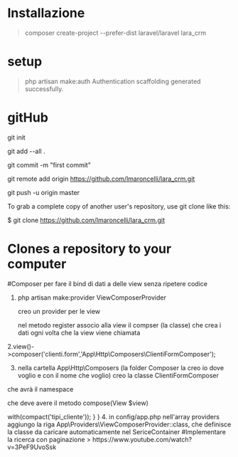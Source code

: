 # Installazione

> composer create-project --prefer-dist laravel/laravel lara_crm


# setup

> php artisan make:auth
Authentication scaffolding generated successfully.




# gitHub

git init

git add --all .

git commit -m "first commit"

 git remote add origin https://github.com/lmaroncelli/lara_crm.git

 git push -u origin master


 To grab a complete copy of another user's repository, use git clone like this:

$ git clone https://github.com/lmaroncelli/lara_crm.git
# Clones a repository to your computer





#Composer per fare il bind di dati a delle view senza ripetere codice

1. php artisan make:provider ViewComposerProvider

    creo un provider per le view

    nel metodo register associo alla view il compser (la classe) che crea i dati ogni volta che la view viene chiamata

2.view()->composer('clienti.form','App\Http\Composers\ClientiFormComposer');


3. nella cartella App\Http\Composers (la folder Composer la creo io dove voglio e con il nome che voglio) creo la classe ClientiFormComposer 

che avrà il namespace

che deve avere il metodo compose(View $view)


<?php


namespace App\Http\Composers;


use Illuminate\Contracts\View\View;


/**
 * summary
 */
class ClientiFormComposer
{
    public function compose(View $view)
    	{

    	
    	$view->with(compact('tipi_cliente'));
    	}
}





4. in config/app.php nell'array providers aggiungo la riga

    App\Providers\ViewComposerProvider::class,

    che definisce la classe da caricare automaticamente nel SericeContainer








#Implementare la ricerca con paginazione

> https://www.youtube.com/watch?v=3PeF9UvoSsk


